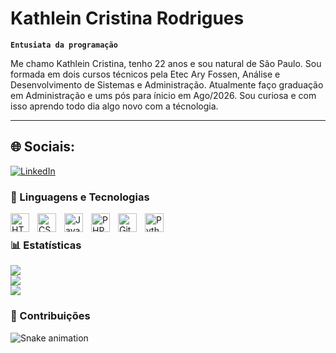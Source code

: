 #  Kathlein Cristina Rodrigues

**`Entusiata da programação`**

Me chamo Kathlein Cristina, tenho 22 anos e sou natural de São Paulo. Sou formada em dois cursos técnicos pela Etec Ary Fossen, Análise e Desenvolvimento de Sistemas e Administração. Atualmente faço graduação em Administração e ums pós para ínicio em Ago/2026. Sou curiosa e com isso aprendo todo dia algo novo com a técnologia.

---
## 🌐 Sociais:
[![LinkedIn](https://img.shields.io/badge/LinkedIn-%230077B5.svg?logo=linkedin&logoColor=white)](https://linkedin.com/in/kathlein-cristina/) 


### 🤖 Linguagens e Tecnologias

<img 
    align="left" 
    alt="HTML"
    title="HTML" 
    width="30px" 
    style="padding-right: 10px;" 
    src="https://cdn.jsdelivr.net/gh/devicons/devicon@latest/icons/html5/html5-original.svg" 
/>
<img 
    align="left" 
    alt="CSS" 
    title="CSS"
    width="30px" 
    style="padding-right: 10px;" 
    src="https://cdn.jsdelivr.net/gh/devicons/devicon@latest/icons/css3/css3-original.svg" 
/>
<img 
    align="left" 
    alt="JavaScript" 
    title="JavaScript"
    width="30px" 
    style="padding-right: 10px;" 
    src="https://cdn.jsdelivr.net/gh/devicons/devicon@latest/icons/javascript/javascript-original.svg" 
/>
<img 
    align="left" 
    alt="PHP" 
    title="PHP"
    width="30px" 
    style="padding-right: 10px;" 
    src="https://cdn.jsdelivr.net/gh/devicons/devicon@latest/icons/php/php-original.svg" 
/>
<img 
    align="left" 
    alt="Git" 
    title="Git"
    width="30px" 
    style="padding-right: 10px;" 
    src="https://cdn.jsdelivr.net/gh/devicons/devicon@latest/icons/git/git-original.svg" 
/>
<img 
    align="left" 
    alt="Python" 
    title="Python"
    width="30px" 
    style="padding-right: 10px;" 
    src="https://cdn.jsdelivr.net/gh/devicons/devicon@latest/icons/python/python-original.svg" 
/>

<br/>

### 📊 Estatísticas

![](https://github-readme-stats.vercel.app/api?username=katrisonami&theme=dark&hide_border=false&include_all_commits=false&count_private=false)<br/>
![](https://github-readme-streak-stats.herokuapp.com/?user=katrisonami&theme=dark&hide_border=false)<br/>
![](https://github-readme-stats.vercel.app/api/top-langs/?username=katrisonami&theme=dark&hide_border=false&include_all_commits=false&count_private=false&layout=compact)
</p>

### 🐍 Contribuições
![Snake animation](https://raw.githubusercontent.com/katrisonami/output/github-snake.svg)


